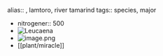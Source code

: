 alias:: , lamtoro, river tamarind
tags:: species, major

- nitrogener:: 500
- ![Leucaena](https://peach-geographical-bat-397.mypinata.cloud/ipfs/QmRFr6siC54zvG6YQmDxCxx2yjLTkKwmtzSfRWoasFARKx)
- ![image.png](https://peach-geographical-bat-397.mypinata.cloud/ipfs/QmUxrbBQ6dvTeCR49YDjAHNhwdDLc1V3Mc6wxhVcYLz6su)
- [[plant/miracle]]